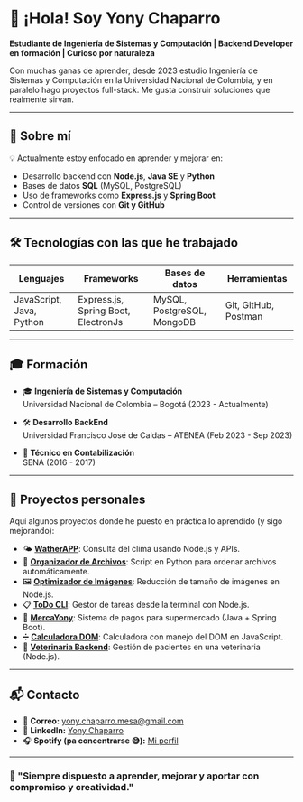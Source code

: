 # 👋 ¡Hola! Soy Yony Chaparro

**Estudiante de Ingeniería de Sistemas y Computación | Backend Developer en formación | Curioso por naturaleza**

Con muchas ganas de aprender, desde 2023 estudio Ingeniería de Sistemas y Computación en la Universidad Nacional de Colombia, y en paralelo hago proyectos full-stack. Me gusta construir soluciones que realmente sirvan.

---

## 🧠 Sobre mí

💡 Actualmente estoy enfocado en aprender y mejorar en:

- Desarrollo backend con **Node.js**, **Java SE** y **Python**
- Bases de datos **SQL** (MySQL, PostgreSQL) 
- Uso de frameworks como **Express.js** y **Spring Boot**
- Control de versiones con **Git y GitHub**

---

## 🛠️ Tecnologías con las que he trabajado

| Lenguajes         | Frameworks       | Bases de datos          | Herramientas          |
|-------------------|------------------|--------------------------|------------------------|
| JavaScript, Java, Python | Express.js, Spring Boot, ElectronJs | MySQL, PostgreSQL, MongoDB | Git, GitHub, Postman |

---

## 🎓 Formación

- 🎓 **Ingeniería de Sistemas y Computación**  
  Universidad Nacional de Colombia – Bogotá (2023 - Actualmente)

- 🛠️ **Desarrollo BackEnd**  
  Universidad Francisco José de Caldas – ATENEA (Feb 2023 - Sep 2023)

- 💼 **Técnico en Contabilización**  
  SENA (2016 - 2017)

---

## 🚧 Proyectos personales

Aquí algunos proyectos donde he puesto en práctica lo aprendido (y sigo mejorando):

- 🌤️ [**WatherAPP**](https://github.com/YonyChaparro/WatherAPP): Consulta del clima usando Node.js y APIs.
- 📁 [**Organizador de Archivos**](https://github.com/YonyChaparro/Organizador-de-archivos): Script en Python para ordenar archivos automáticamente.
- 🖼️ [**Optimizador de Imágenes**](https://github.com/YonyChaparro/Optimizador-de-im-genes-NODE): Reducción de tamaño de imágenes en Node.js.
- 📋 [**ToDo CLI**](https://github.com/YonyChaparro/TodoCLI): Gestor de tareas desde la terminal con Node.js.
- 🛒 [**MercaYony**](https://github.com/YonyChaparro/MercaYony): Sistema de pagos para supermercado (Java + Spring Boot).
- ➗ [**Calculadora DOM**](https://github.com/YonyChaparro/CalculadoraATENEA): Calculadora con manejo del DOM en JavaScript.
- 🐶 [**Veterinaria Backend**](https://github.com/YonyChaparro/backEndHospitalJava): Gestión de pacientes en una veterinaria (Node.js).

---

## 📬 Contacto

- 📧 **Correo:** yony.chaparro.mesa@gmail.com  
- 💼 **LinkedIn:** [Yony Chaparro](https://www.linkedin.com/in/yony-sebastian-chaparro-mesa-7a69b8215/)  
- 🎧 **Spotify (pa concentrarse 😅):** [Mi perfil](https://open.spotify.com/user/212wrubabekugkkf3whi6r2sa?si=8ae3fdc40af84c96)

---

### 🚀 "Siempre dispuesto a aprender, mejorar y aportar con compromiso y creatividad."

